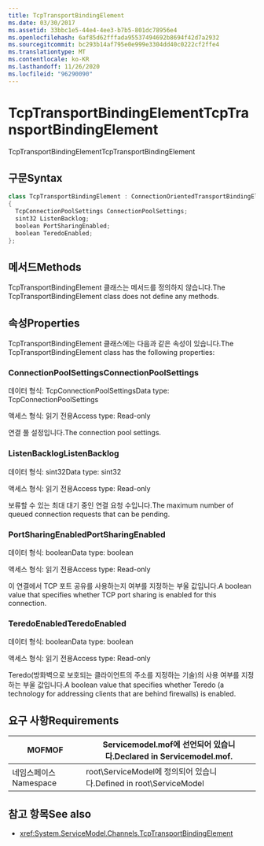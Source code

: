 ```yaml
---
title: TcpTransportBindingElement
ms.date: 03/30/2017
ms.assetid: 33bbc1e5-44e4-4ee3-b7b5-801dc78956e4
ms.openlocfilehash: 6af85d62fffada95537494692b8694f42d7a2932
ms.sourcegitcommit: bc293b14af795e0e999e3304dd40c0222cf2ffe4
ms.translationtype: MT
ms.contentlocale: ko-KR
ms.lasthandoff: 11/26/2020
ms.locfileid: "96290090"
---
```

# <a name="tcptransportbindingelement"></a><span data-ttu-id="60d1d-102">TcpTransportBindingElement</span><span class="sxs-lookup"><span data-stu-id="60d1d-102">TcpTransportBindingElement</span></span>

<span data-ttu-id="60d1d-103">TcpTransportBindingElement</span><span class="sxs-lookup"><span data-stu-id="60d1d-103">TcpTransportBindingElement</span></span>  
  
## <a name="syntax"></a><span data-ttu-id="60d1d-104">구문</span><span class="sxs-lookup"><span data-stu-id="60d1d-104">Syntax</span></span>  
  
```csharp
class TcpTransportBindingElement : ConnectionOrientedTransportBindingElement  
{  
  TcpConnectionPoolSettings ConnectionPoolSettings;  
  sint32 ListenBacklog;  
  boolean PortSharingEnabled;  
  boolean TeredoEnabled;  
};  
```  
  
## <a name="methods"></a><span data-ttu-id="60d1d-105">메서드</span><span class="sxs-lookup"><span data-stu-id="60d1d-105">Methods</span></span>  

 <span data-ttu-id="60d1d-106">TcpTransportBindingElement 클래스는 메서드를 정의하지 않습니다.</span><span class="sxs-lookup"><span data-stu-id="60d1d-106">The TcpTransportBindingElement class does not define any methods.</span></span>  
  
## <a name="properties"></a><span data-ttu-id="60d1d-107">속성</span><span class="sxs-lookup"><span data-stu-id="60d1d-107">Properties</span></span>  

 <span data-ttu-id="60d1d-108">TcpTransportBindingElement 클래스에는 다음과 같은 속성이 있습니다.</span><span class="sxs-lookup"><span data-stu-id="60d1d-108">The TcpTransportBindingElement class has the following properties:</span></span>  
  
### <a name="connectionpoolsettings"></a><span data-ttu-id="60d1d-109">ConnectionPoolSettings</span><span class="sxs-lookup"><span data-stu-id="60d1d-109">ConnectionPoolSettings</span></span>  

 <span data-ttu-id="60d1d-110">데이터 형식: TcpConnectionPoolSettings</span><span class="sxs-lookup"><span data-stu-id="60d1d-110">Data type: TcpConnectionPoolSettings</span></span>  
  
 <span data-ttu-id="60d1d-111">액세스 형식: 읽기 전용</span><span class="sxs-lookup"><span data-stu-id="60d1d-111">Access type: Read-only</span></span>  
  
 <span data-ttu-id="60d1d-112">연결 풀 설정입니다.</span><span class="sxs-lookup"><span data-stu-id="60d1d-112">The connection pool settings.</span></span>  
  
### <a name="listenbacklog"></a><span data-ttu-id="60d1d-113">ListenBacklog</span><span class="sxs-lookup"><span data-stu-id="60d1d-113">ListenBacklog</span></span>  

 <span data-ttu-id="60d1d-114">데이터 형식: sint32</span><span class="sxs-lookup"><span data-stu-id="60d1d-114">Data type: sint32</span></span>  
  
 <span data-ttu-id="60d1d-115">액세스 형식: 읽기 전용</span><span class="sxs-lookup"><span data-stu-id="60d1d-115">Access type: Read-only</span></span>  
  
 <span data-ttu-id="60d1d-116">보류할 수 있는 최대 대기 중인 연결 요청 수입니다.</span><span class="sxs-lookup"><span data-stu-id="60d1d-116">The maximum number of queued connection requests that can be pending.</span></span>  
  
### <a name="portsharingenabled"></a><span data-ttu-id="60d1d-117">PortSharingEnabled</span><span class="sxs-lookup"><span data-stu-id="60d1d-117">PortSharingEnabled</span></span>  

 <span data-ttu-id="60d1d-118">데이터 형식: boolean</span><span class="sxs-lookup"><span data-stu-id="60d1d-118">Data type: boolean</span></span>  
  
 <span data-ttu-id="60d1d-119">액세스 형식: 읽기 전용</span><span class="sxs-lookup"><span data-stu-id="60d1d-119">Access type: Read-only</span></span>  
  
 <span data-ttu-id="60d1d-120">이 연결에서 TCP 포트 공유를 사용하는지 여부를 지정하는 부울 값입니다.</span><span class="sxs-lookup"><span data-stu-id="60d1d-120">A boolean value that specifies whether TCP port sharing is enabled for this connection.</span></span>  
  
### <a name="teredoenabled"></a><span data-ttu-id="60d1d-121">TeredoEnabled</span><span class="sxs-lookup"><span data-stu-id="60d1d-121">TeredoEnabled</span></span>  

 <span data-ttu-id="60d1d-122">데이터 형식: boolean</span><span class="sxs-lookup"><span data-stu-id="60d1d-122">Data type: boolean</span></span>  
  
 <span data-ttu-id="60d1d-123">액세스 형식: 읽기 전용</span><span class="sxs-lookup"><span data-stu-id="60d1d-123">Access type: Read-only</span></span>  
  
 <span data-ttu-id="60d1d-124">Teredo(방화벽으로 보호되는 클라이언트의 주소를 지정하는 기술)의 사용 여부를 지정하는 부울 값입니다.</span><span class="sxs-lookup"><span data-stu-id="60d1d-124">A boolean value that specifies whether Teredo (a technology for addressing clients that are behind firewalls) is enabled.</span></span>  
  
## <a name="requirements"></a><span data-ttu-id="60d1d-125">요구 사항</span><span class="sxs-lookup"><span data-stu-id="60d1d-125">Requirements</span></span>  
  
|<span data-ttu-id="60d1d-126">MOF</span><span class="sxs-lookup"><span data-stu-id="60d1d-126">MOF</span></span>|<span data-ttu-id="60d1d-127">Servicemodel.mof에 선언되어 있습니다.</span><span class="sxs-lookup"><span data-stu-id="60d1d-127">Declared in Servicemodel.mof.</span></span>|  
|---------|-----------------------------------|  
|<span data-ttu-id="60d1d-128">네임스페이스</span><span class="sxs-lookup"><span data-stu-id="60d1d-128">Namespace</span></span>|<span data-ttu-id="60d1d-129">root\ServiceModel에 정의되어 있습니다.</span><span class="sxs-lookup"><span data-stu-id="60d1d-129">Defined in root\ServiceModel</span></span>|  
  
## <a name="see-also"></a><span data-ttu-id="60d1d-130">참고 항목</span><span class="sxs-lookup"><span data-stu-id="60d1d-130">See also</span></span>

- <xref:System.ServiceModel.Channels.TcpTransportBindingElement>
